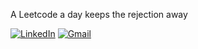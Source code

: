 A Leetcode a day keeps the rejection away

[![LinkedIn](https://img.shields.io/badge/LinkedIn-%230077B5.svg?style=for-the-badge&logo=linkedin&logoColor=white)](https://www.linkedin.com/in/ricardoteixeiram/)
[![Gmail](https://img.shields.io/badge/Gmail-D14836?style=for-the-badge&logo=gmail&logoColor=white)](mailto:ricardoteixeiiraa@gmail.com)

